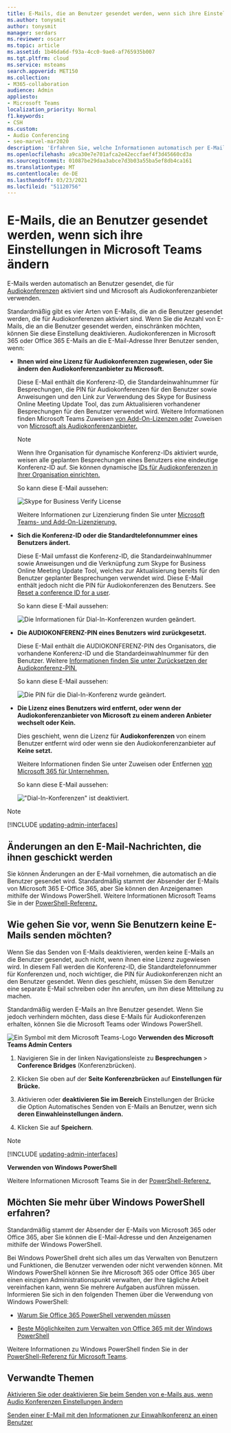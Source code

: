 ```yaml
---
title: E-Mails, die an Benutzer gesendet werden, wenn sich ihre Einstellungen ändern
ms.author: tonysmit
author: tonysmit
manager: serdars
ms.reviewer: oscarr
ms.topic: article
ms.assetid: 1b46da6d-f93a-4cc0-9ae8-af765935b007
ms.tgt.pltfrm: cloud
ms.service: msteams
search.appverid: MET150
ms.collection:
- M365-collaboration
audience: Admin
appliesto:
- Microsoft Teams
localization_priority: Normal
f1.keywords:
- CSH
ms.custom:
- Audio Conferencing
- seo-marvel-mar2020
description: 'Erfahren Sie, welche Informationen automatisch per E-Mail an Benutzer gesendet werden, wenn sich ihre Einwahlkonferenzeinstellungen in einer Microsoft Teams. '
ms.openlocfilehash: a9ca30e7e701afca2e42eccfaef4f3d45660cd3a
ms.sourcegitcommit: 01087be29daa3abce7d3b03a55ba5ef8db4ca161
ms.translationtype: MT
ms.contentlocale: de-DE
ms.lasthandoff: 03/23/2021
ms.locfileid: "51120756"
---
```

# <a name="emails-sent-to-users-when-their-settings-change-in-microsoft-teams"></a>E-Mails, die an Benutzer gesendet werden, wenn sich ihre Einstellungen in Microsoft Teams ändern

E-Mails werden automatisch an Benutzer gesendet, die für [Audiokonferenzen](set-up-audio-conferencing-in-teams.md) aktiviert sind und Microsoft als Audiokonferenzanbieter verwenden.

Standardmäßig gibt es vier Arten von E-Mails, die an die Benutzer gesendet werden, die für Audiokonferenzen aktiviert sind. Wenn Sie die Anzahl von E-Mails, die an die Benutzer gesendet werden, einschränken möchten, können Sie diese Einstellung deaktivieren. Audiokonferenzen in Microsoft 365 oder Office 365 E-Mails an die E-Mail-Adresse Ihrer Benutzer senden, wenn:

- **Ihnen wird eine Lizenz für Audiokonferenzen zugewiesen, oder Sie ändern den Audiokonferenzanbieter zu Microsoft.**

     Diese E-Mail enthält die Konferenz-ID, die Standardeinwahlnummer für Besprechungen, die PIN für Audiokonferenzen für den Benutzer sowie Anweisungen und den Link zur Verwendung des Skype for Business Online Meeting Update Tool, das zum Aktualisieren vorhandener Besprechungen für den Benutzer verwendet wird. Weitere Informationen finden Microsoft Teams Zuweisen [von Add-On-Lizenzen oder](./teams-add-on-licensing/microsoft-teams-add-on-licensing.md) Zuweisen von [Microsoft als Audiokonferenzanbieter.](/SkypeForBusiness/audio-conferencing-in-office-365/assign-microsoft-as-the-audio-conferencing-provider)

    > [!NOTE]
    > Wenn Ihre Organisation für dynamische Konferenz-IDs aktiviert wurde, weisen alle geplanten Besprechungen eines Benutzers eine eindeutige Konferenz-ID auf. Sie können dynamische [IDs für Audiokonferenzen in Ihrer Organisation einrichten.](/skypeforbusiness/audio-conferencing-in-office-365/reset-a-conference-id-for-a-user) 

    So kann diese E-Mail aussehen:

     ![Skype for Business Verify License](media/teams-emails-sent-to-users-when-settings-change-image1.png)

    Weitere Informationen zur Lizenzierung finden Sie unter [Microsoft Teams- und Add-On-Lizenzierung.](./teams-add-on-licensing/microsoft-teams-add-on-licensing.md)

- **Sich die Konferenz-ID oder die Standardtelefonnummer eines Benutzers ändert.**

    Diese E-Mail umfasst die Konferenz-ID, die Standardeinwahlnummer sowie Anweisungen und die Verknüpfung zum Skype for Business Online Meeting Update Tool, welches zur Aktualisierung bereits für den Benutzer geplanter Besprechungen verwendet wird. Diese E-Mail enthält jedoch nicht die PIN für Audiokonferenzen des Benutzers. See [Reset a conference ID for a user](reset-a-conference-id-for-a-user-in-teams.md).

    So kann diese E-Mail aussehen:

     ![Die Informationen für Dial-In-Konferenzen wurden geändert.](media/teams-emails-sent-to-users-when-settings-change-image2.png)

- **Die AUDIOKONFERENZ-PIN eines Benutzers wird zurückgesetzt.**

    Diese E-Mail enthält die AUDIOKONFERENZ-PIN des Organisators, die vorhandene Konferenz-ID und die Standardeinwahlnummer für den Benutzer. Weitere [Informationen finden Sie unter Zurücksetzen der Audiokonferenz-PIN.](reset-the-audio-conferencing-pin-in-teams.md)
    
     So kann diese E-Mail aussehen:
    
     ![Die PIN für die Dial-In-Konferenz wurde geändert.](media/teams-emails-sent-to-users-when-settings-change-image3.png)
  
- **Die Lizenz eines Benutzers wird entfernt, oder wenn der Audiokonferenzanbieter von Microsoft zu einem anderen Anbieter wechselt oder Kein.**

    Dies geschieht, wenn die Lizenz für **Audiokonferenzen** von einem Benutzer entfernt wird oder wenn sie den Audiokonferenzanbieter auf **Keine setzt.**

    Weitere Informationen finden Sie unter Zuweisen oder Entfernen [von Microsoft 365 für Unternehmen.](https://support.office.com/article/997596b5-4173-4627-b915-36abac6786dc)

    So kann diese E-Mail aussehen:

     !["Dial-In-Konferenzen" ist deaktiviert.](media/teams-emails-sent-to-users-when-settings-change-image4.png)

> [!NOTE]
> [!INCLUDE [updating-admin-interfaces](includes/updating-admin-interfaces.md)]

## <a name="make-changes-to-the-email-messages-that-are-sent-to-them"></a>Änderungen an den E-Mail-Nachrichten, die ihnen geschickt werden

Sie können Änderungen an der E-Mail vornehmen, die automatisch an die Benutzer gesendet wird. Standardmäßig stammt der Absender der E-Mails von Microsoft 365 E-Office 365, aber Sie können den Anzeigenamen mithilfe der Windows PowerShell. Weitere Informationen Microsoft Teams Sie in der [PowerShell-Referenz.](/powershell/module/teams/?view=teams-ps)

## <a name="what-if-you-dont-want-email-to-be-sent-to-them"></a>Wie gehen Sie vor, wenn Sie Benutzern keine E-Mails senden möchten?

Wenn Sie das Senden von E-Mails deaktivieren, werden keine E-Mails an die Benutzer gesendet, auch nicht, wenn ihnen eine Lizenz zugewiesen wird. In diesem Fall werden die Konferenz-ID, die Standardtelefonnummer für Konferenzen und, noch wichtiger, die PIN für Audiokonferenzen nicht an den Benutzer gesendet. Wenn dies geschieht, müssen Sie dem Benutzer eine separate E-Mail schreiben oder ihn anrufen, um ihm diese Mitteilung zu machen.

Standardmäßig werden E-Mails an Ihre Benutzer gesendet. Wenn Sie jedoch verhindern möchten, dass diese E-Mails für Audiokonferenzen erhalten, können Sie die Microsoft Teams oder Windows PowerShell. 

![Ein Symbol mit dem Microsoft Teams-Logo](media/teams-logo-30x30.png) **Verwenden des Microsoft Teams Admin Centers**

1. Navigieren Sie in der linken Navigationsleiste zu **Besprechungen** > **Conference Bridges** (Konferenzbrücken). 

2. Klicken Sie oben auf der **Seite Konferenzbrücken** auf **Einstellungen für Brücke.** 

3. Aktivieren oder **deaktivieren Sie im Bereich** Einstellungen der Brücke die Option Automatisches Senden von E-Mails an Benutzer, wenn sich **deren Einwahleinstellungen ändern.**

4. Klicken Sie auf **Speichern**.

> [!Note]
> [!INCLUDE [updating-admin-interfaces](includes/updating-admin-interfaces.md)]

**Verwenden von Windows PowerShell**

Weitere Informationen Microsoft Teams Sie in der [PowerShell-Referenz.](/powershell/module/teams/?view=teams-ps)


## <a name="want-to-know-more-about-windows-powershell"></a>Möchten Sie mehr über Windows PowerShell erfahren?

Standardmäßig stammt der Absender der E-Mails von Microsoft 365 oder Office 365, aber Sie können die E-Mail-Adresse und den Anzeigenamen mithilfe der Windows PowerShell. 

Bei Windows PowerShell dreht sich alles um das Verwalten von Benutzern und Funktionen, die Benutzer verwenden oder nicht verwenden können. Mit Windows PowerShell können Sie ihre Microsoft 365 oder Office 365 über einen einzigen Administrationspunkt verwalten, der Ihre tägliche Arbeit vereinfachen kann, wenn Sie mehrere Aufgaben ausführen müssen. Informieren Sie sich in den folgenden Themen über die Verwendung von Windows PowerShell:

  - [Warum Sie Office 365 PowerShell verwenden müssen](/microsoft-365/enterprise/why-you-need-to-use-microsoft-365-powershell)

  - [Beste Möglichkeiten zum Verwalten von Office 365 mit der Windows PowerShell](/previous-versions//dn568025(v=technet.10))

Weitere Informationen zu Windows PowerShell finden Sie in der [PowerShell-Referenz für Microsoft Teams](/powershell/module/teams/?view=teams-ps).


## <a name="related-topics"></a>Verwandte Themen

[Aktivieren Sie oder deaktivieren Sie beim Senden von e-Mails aus, wenn Audio Konferenzen Einstellungen ändern](enable-or-disable-sending-emails-when-their-settings-change-in-teams.md)

[Senden einer E-Mail mit den Informationen zur Einwahlkonferenz an einen Benutzer](send-an-email-to-a-user-with-their-dial-in-information-in-teams.md)